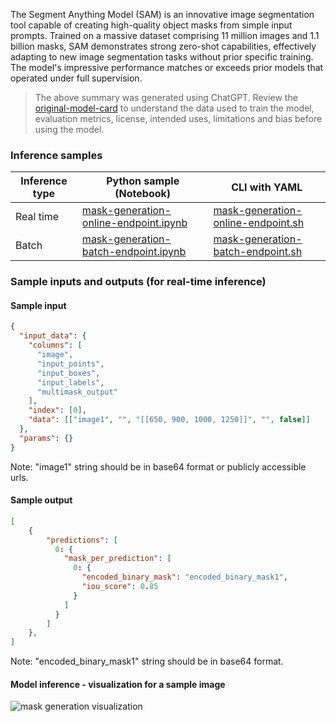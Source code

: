 The Segment Anything Model (SAM) is an innovative image segmentation tool capable of creating high-quality object masks from simple input prompts. Trained on a massive dataset comprising 11 million images and 1.1 billion masks, SAM demonstrates strong zero-shot capabilities, effectively adapting to new image segmentation tasks without prior specific training. The model's impressive performance matches or exceeds prior models that operated under full supervision.

> The above summary was generated using ChatGPT. Review the <a href="https://huggingface.co/facebook/sam-vit-large" target="_blank">original-model-card</a> to understand the data used to train the model, evaluation metrics, license, intended uses, limitations and bias before using the model.

### Inference samples

Inference type|Python sample (Notebook)|CLI with YAML
|--|--|--|
Real time|<a href="https://aka.ms/azureml-infer-sdk-mask-generation" target="_blank">mask-generation-online-endpoint.ipynb</a>|<a href="https://aka.ms/azureml-infer-cli-mask-generation" target="_blank">mask-generation-online-endpoint.sh</a>
Batch |<a href="https://aka.ms/azureml-infer-batch-sdk-mask-generation" target="_blank">mask-generation-batch-endpoint.ipynb</a>|<a href="https://aka.ms/azureml-infer-batch-cli-mask-generation" target="_blank">mask-generation-batch-endpoint.sh</a>

### Sample inputs and outputs (for real-time inference)

#### Sample input

```json
{
  "input_data": {
    "columns": [
      "image",
      "input_points",
      "input_boxes",
      "input_labels",
      "multimask_output"
    ],
    "index": [0],
    "data": [["image1", "", "[[650, 900, 1000, 1250]]", "", false]]
  },
  "params": {}
}
```

Note: "image1" string should be in base64 format or publicly accessible urls.


#### Sample output

```json
[
    {
        "predictions": [
          0: {
            "mask_per_prediction": [
              0: {
                "encoded_binary_mask": "encoded_binary_mask1",
                "iou_score": 0.85
              }
            ]
          }
        ]
    },
]
```

Note: "encoded_binary_mask1" string should be in base64 format.


#### Model inference - visualization for a sample image

<img src="https://automlcesdkdataresources.blob.core.windows.net/finetuning-image-models/images/Model_Result_Visualizations(Do_not_delete)/plot_facebook-sam-vit-base.png" alt="mask generation visualization">
